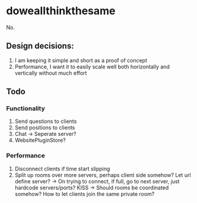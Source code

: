 # doweallthinkthesame
No.

## Design decisions:
1. I am keeping it simple and short as a proof of concept
2. Performance, I want it to easily scale well both horizontally and vertically without much effort

## Todo

### Functionality
1. Send questions to clients
2. Send positions to clients
3. Chat -> Seperate server?
4. WebsitePluginStore?

### Performance
1. Disconnect clients if time start slipping
2. Split up rooms over more servers, perhaps client side somehow? Let url define server?
  -> On trying to connect, if full, go to next server, just hardcode servers/ports? KISS
  -> Should rooms be coordinated somehow? How to let clients join the same private room?


